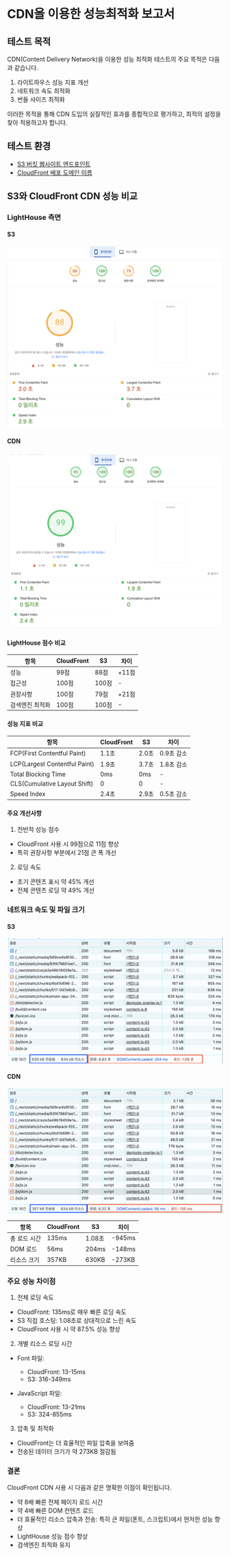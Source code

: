 # CDN을 이용한 성능최적화 보고서

## 테스트 목적

CDN(Content Delivery Network)을 이용한 성능 최적화 테스트의 주요 목적은 다음과 같습니다.

1. 라이트하우스 성능 지표 개선
2. 네트워크 속도 최적화
3. 번들 사이즈 최적화

이러한 목적을 통해 CDN 도입의 실질적인 효과를 종합적으로 평가하고, 최적의 설정을 찾아 적용하고자 합니다.

## 테스트 환경

- [S3 버킷 웹사이트 엔드포인트](http://hanghae-bucket-test.s3-website-ap-southeast-2.amazonaws.com/)
- [CloudFront 배포 도메인 이름](https://d368r6mf5d4smv.cloudfront.net/)

## S3와 CloudFront CDN 성능 비교

### LightHouse 측면

#### S3

<img src="./public/s3-lighthouse.png"/>

#### CDN

<img src="./public/cf-lighthouse.png"/>

#### LightHouse 점수 비교

| 항목            | CloudFront | S3    | 차이  |
| --------------- | ---------- | ----- | ----- |
| 성능            | 99점       | 88점  | +11점 |
| 접근성          | 100점      | 100점 | -     |
| 권장사항        | 100점      | 79점  | +21점 |
| 검색엔진 최적화 | 100점      | 100점 | -     |

#### 성능 지표 비교

| 항목                          | CloudFront | S3    | 차이       |
| ----------------------------- | ---------- | ----- | ---------- |
| FCP(First Contentful Paint)   | 1.1초      | 2.0초 | 0.9초 감소 |
| LCP(Largest Contentful Paint) | 1.9초      | 3.7초 | 1.8초 감소 |
| Total Blocking Time           | 0ms        | 0ms   | -          |
| CLS(Cumulative Layout Shift)  | 0          | 0     | -          |
| Speed Index                   | 2.4초      | 2.9초 | 0.5초 감소 |

#### 주요 개선사항

1. 전반적 성능 점수

- CloudFront 사용 시 99점으로 11점 향상
- 특히 권장사항 부분에서 21점 큰 폭 개선

2. 로딩 속도

- 초기 콘텐츠 표시 약 45% 개선
- 전체 콘텐츠 로딩 약 49% 개선

### 네트워크 속도 및 파일 크기

#### S3

<img src="./public/s3-network 2.png"/>

#### CDN

<img src="./public/cf-network 2.png"/>

| 항목         | CloudFront | S3     | 차이   |
| ------------ | ---------- | ------ | ------ |
| 총 로드 시간 | 135ms      | 1.08초 | -945ms |
| DOM 로드     | 56ms       | 204ms  | -148ms |
| 리소스 크기  | 357KB      | 630KB  | -273KB |

### 주요 성능 차이점

1. 전체 로딩 속도

- CloudFront: 135ms로 매우 빠른 로딩 속도
- S3 직접 호스팅: 1.08초로 상대적으로 느린 속도
- CloudFront 사용 시 약 87.5% 성능 향상

2. 개별 리소스 로딩 시간

- Font 파일:

  - CloudFront: 13-15ms
  - S3: 316-349ms

- JavaScript 파일:
  - CloudFront: 13-21ms
  - S3: 324-855ms

3. 압축 및 최적화

- CloudFront는 더 효율적인 파일 압축을 보여줌
- 전송된 데이터 크기가 약 273KB 절감됨

### 결론

CloudFront CDN 사용 시 다음과 같은 명확한 이점이 확인됩니다.

- 약 8배 빠른 전체 페이지 로드 시간
- 약 4배 빠른 DOM 컨텐츠 로드
- 더 효율적인 리소스 압축과 전송: 특히 큰 파일(폰트, 스크립트)에서 현저한 성능 향상
- LightHouse 성능 점수 향상
- 검색엔진 최적화 유지
